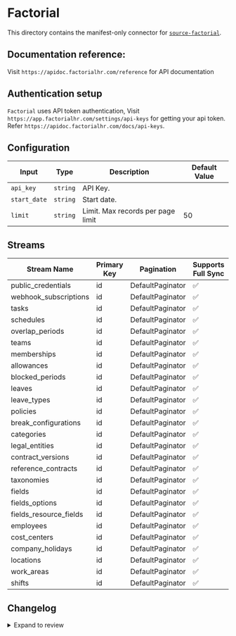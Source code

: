 # Factorial
This directory contains the manifest-only connector for [`source-factorial`](https://app.factorialhr.com/).

## Documentation reference:
Visit `https://apidoc.factorialhr.com/reference` for API documentation

## Authentication setup
`Factorial` uses API token authentication, Visit `https://app.factorialhr.com/settings/api-keys` for getting your api token. Refer `https://apidoc.factorialhr.com/docs/api-keys`.

## Configuration

| Input | Type | Description | Default Value |
|-------|------|-------------|---------------|
| `api_key` | `string` | API Key.  |  |
| `start_date` | `string` | Start date.  |  |
| `limit` | `string` | Limit. Max records per page limit | 50 |

## Streams
| Stream Name | Primary Key | Pagination | Supports Full Sync | Supports Incremental |
|-------------|-------------|------------|---------------------|----------------------|
| public_credentials | id | DefaultPaginator | ✅ |  ❌  |
| webhook_subscriptions | id | DefaultPaginator | ✅ |  ❌  |
| tasks | id | DefaultPaginator | ✅ |  ✅  |
| schedules | id | DefaultPaginator | ✅ |  ✅  |
| overlap_periods | id | DefaultPaginator | ✅ |  ❌  |
| teams | id | DefaultPaginator | ✅ |  ❌  |
| memberships | id | DefaultPaginator | ✅ |  ❌  |
| allowances | id | DefaultPaginator | ✅ |  ❌  |
| blocked_periods | id | DefaultPaginator | ✅ |  ❌  |
| leaves | id | DefaultPaginator | ✅ |  ✅  |
| leave_types | id | DefaultPaginator | ✅ |  ❌  |
| policies | id | DefaultPaginator | ✅ |  ❌  |
| break_configurations | id | DefaultPaginator | ✅ |  ❌  |
| categories | id | DefaultPaginator | ✅ |  ❌  |
| legal_entities | id | DefaultPaginator | ✅ |  ❌  |
| contract_versions | id | DefaultPaginator | ✅ |  ❌  |
| reference_contracts | id | DefaultPaginator | ✅ |  ❌  |
| taxonomies | id | DefaultPaginator | ✅ |  ❌  |
| fields | id | DefaultPaginator | ✅ |  ❌  |
| fields_options | id | DefaultPaginator | ✅ |  ❌  |
| fields_resource_fields | id | DefaultPaginator | ✅ |  ❌  |
| employees | id | DefaultPaginator | ✅ |  ✅  |
| cost_centers | id | DefaultPaginator | ✅ |  ❌  |
| company_holidays | id | DefaultPaginator | ✅ |  ❌  |
| locations | id | DefaultPaginator | ✅ |  ❌  |
| work_areas | id | DefaultPaginator | ✅ |  ❌  |
| shifts | id | DefaultPaginator | ✅ |  ✅  |

## Changelog

<details>
  <summary>Expand to review</summary>

| Version | Date | Pull Request | Subject |
| ------------------ | ------------ | --- | ---------------- |
| 0.0.31 | 2025-07-26 | [64042](https://github.com/airbytehq/airbyte/pull/64042) | Update dependencies |
| 0.0.30 | 2025-07-19 | [63574](https://github.com/airbytehq/airbyte/pull/63574) | Update dependencies |
| 0.0.29 | 2025-07-12 | [63008](https://github.com/airbytehq/airbyte/pull/63008) | Update dependencies |
| 0.0.28 | 2025-07-05 | [62807](https://github.com/airbytehq/airbyte/pull/62807) | Update dependencies |
| 0.0.27 | 2025-06-28 | [62417](https://github.com/airbytehq/airbyte/pull/62417) | Update dependencies |
| 0.0.26 | 2025-06-21 | [61961](https://github.com/airbytehq/airbyte/pull/61961) | Update dependencies |
| 0.0.25 | 2025-06-14 | [61213](https://github.com/airbytehq/airbyte/pull/61213) | Update dependencies |
| 0.0.24 | 2025-05-24 | [60359](https://github.com/airbytehq/airbyte/pull/60359) | Update dependencies |
| 0.0.23 | 2025-05-10 | [59983](https://github.com/airbytehq/airbyte/pull/59983) | Update dependencies |
| 0.0.22 | 2025-05-03 | [59441](https://github.com/airbytehq/airbyte/pull/59441) | Update dependencies |
| 0.0.21 | 2025-04-26 | [58894](https://github.com/airbytehq/airbyte/pull/58894) | Update dependencies |
| 0.0.20 | 2025-04-19 | [58310](https://github.com/airbytehq/airbyte/pull/58310) | Update dependencies |
| 0.0.19 | 2025-04-12 | [57812](https://github.com/airbytehq/airbyte/pull/57812) | Update dependencies |
| 0.0.18 | 2025-04-05 | [57250](https://github.com/airbytehq/airbyte/pull/57250) | Update dependencies |
| 0.0.17 | 2025-03-29 | [56470](https://github.com/airbytehq/airbyte/pull/56470) | Update dependencies |
| 0.0.16 | 2025-03-22 | [55950](https://github.com/airbytehq/airbyte/pull/55950) | Update dependencies |
| 0.0.15 | 2025-03-08 | [55277](https://github.com/airbytehq/airbyte/pull/55277) | Update dependencies |
| 0.0.14 | 2025-03-01 | [54919](https://github.com/airbytehq/airbyte/pull/54919) | Update dependencies |
| 0.0.13 | 2025-02-22 | [54451](https://github.com/airbytehq/airbyte/pull/54451) | Update dependencies |
| 0.0.12 | 2025-02-15 | [53744](https://github.com/airbytehq/airbyte/pull/53744) | Update dependencies |
| 0.0.11 | 2025-02-08 | [53354](https://github.com/airbytehq/airbyte/pull/53354) | Update dependencies |
| 0.0.10 | 2025-02-01 | [52808](https://github.com/airbytehq/airbyte/pull/52808) | Update dependencies |
| 0.0.9 | 2025-01-25 | [52351](https://github.com/airbytehq/airbyte/pull/52351) | Update dependencies |
| 0.0.8 | 2025-01-18 | [51682](https://github.com/airbytehq/airbyte/pull/51682) | Update dependencies |
| 0.0.7 | 2025-01-11 | [51136](https://github.com/airbytehq/airbyte/pull/51136) | Update dependencies |
| 0.0.6 | 2024-12-28 | [50583](https://github.com/airbytehq/airbyte/pull/50583) | Update dependencies |
| 0.0.5 | 2024-12-21 | [50020](https://github.com/airbytehq/airbyte/pull/50020) | Update dependencies |
| 0.0.4 | 2024-12-14 | [49514](https://github.com/airbytehq/airbyte/pull/49514) | Update dependencies |
| 0.0.3 | 2024-12-12 | [49176](https://github.com/airbytehq/airbyte/pull/49176) | Update dependencies |
| 0.0.2 | 2024-10-28 | [47512](https://github.com/airbytehq/airbyte/pull/47512) | Update dependencies |
| 0.0.1 | 2024-09-24 | [45882](https://github.com/airbytehq/airbyte/pull/45882) | Initial release by [@btkcodedev](https://github.com/btkcodedev) via Connector Builder |

</details>
